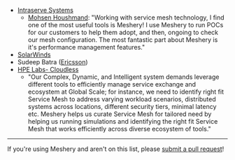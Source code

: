 - [Intraserve Systems](http://intraservesystems.com)
  - [Mohsen Houshmand](https://twitter.com/houshym): "Working with service mesh technology, I find one of the most useful tools is Meshery! I use Meshery to run POCs for our customers to help them adopt, and then, ongoing to check our mesh configuration. The most fantastic part about Meshery is it's performance management features."
- [SolarWinds](https://solarwinds.com)
- Sudeep Batra ([Ericsson](https://www.ericsson.com))
- [HPE Labs- Cloudless](https://www.labs.hpe.com/page/cloudless)
  - "Our Complex, Dynamic, and Intelligent system demands leverage different tools to efficiently manage service exchange and ecosystem at Global Scale; for instance, we need to identify right fit Service Mesh to address varying workload scenarios, distributed systems across locations, different security tiers, minimal latency etc. Meshery helps us curate Service Mesh for tailored need by helping us running simulations and identifying the right fit Service Mesh that works efficiently across diverse ecosystem of tools."

---
If you're using Meshery and aren't on this list, please [submit a pull request](https://github.com/layer5io/meshery/pulls)!
